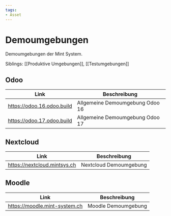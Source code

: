 ```yaml
---
tags:
- Asset
---
```

# Demoumgebungen
Demoumgebungen der Mint System.

Siblings: [[Produktive Umgebungen]], [[Testumgebungen]]

## Odoo

| Link                       | Beschreibung                    |
| -------------------------- | ------------------------------- |
| https://odoo.16.odoo.build | Allgemeine Demoumgebung Odoo 16 |
| https://odoo.17.odoo.build | Allgemeine Demoumgebung Odoo 17 |


## Nextcloud

| Link                         | Beschreibung           |
| ---------------------------- | ---------------------- |
| https://nextcloud.mintsys.ch | Nextcloud Demoumgebung |

## Moodle

| Link                          | Beschreibung        |
| ----------------------------- | ------------------- |
| https://moodle.mint-system.ch | Moodle Demoumgebung |
